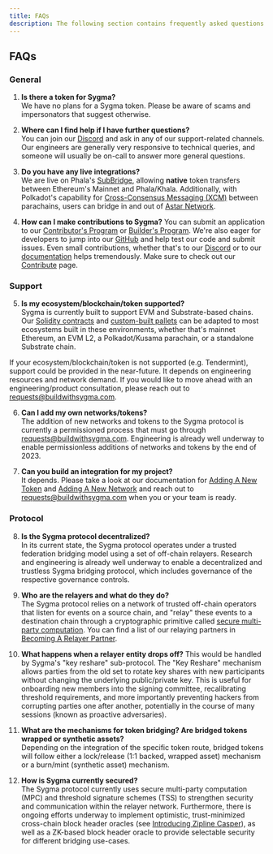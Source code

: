 ```yaml
---
title: FAQs
description: The following section contains frequently asked questions about Sygma
---
```


## FAQs

### General
1. **Is there a token for Sygma?**  
  We have no plans for a Sygma token. Please be aware of scams and impersonators that suggest otherwise. 

2. **Where can I find help if I have further questions?**  
  You can join our [Discord](https://discord.gg/Qdf6GyNB5J) and ask in any of our support-related channels. Our engineers are generally very responsive to technical queries, and someone will usually be on-call to answer more general questions.

3. **Do you have any live integrations?**  
  We are live on Phala's [SubBridge](https://subbridge.io), allowing **native** token transfers between Ethereum's Mainnet and Phala/Khala. Additionally, with Polkadot's capability for [Cross-Consensus Messaging (XCM)](https://wiki.polkadot.network/docs/learn-xcm) between parachains, users can bridge in and out of [Astar Network](https://astar.network).

4. **How can I make contributions to Sygma?**
  You can submit an application to our [Contributor's Program](https://buildwithsygma.com/contributors) or [Builder's Program](https://buildwithsygma.com/builders-program). We're also eager for developers to jump into our [GitHub](https://github.com/sygmaprotocol) and help test our code and submit issues. Even small contributions, whether that's to our [Discord](https://discord.gg/Qdf6GyNB5J) or to our [documentation](https://docs.buildwithsygma.com) helps tremendously. Make sure to check out our [Contribute](09-contribute.md) page.

### Support
5. **Is my ecosystem/blockchain/token supported?**  
  Sygma is currently built to support EVM and Substrate-based chains. Our [Solidity contracts](https://github.com/sygmaprotocol/sygma-solidity) and [custom-built pallets](https://github.com/sygmaprotocol/sygma-substrate-pallets) can be adapted to most ecosystems built in these environments, whether that's mainnet Ethereum, an EVM L2, a Polkadot/Kusama parachain, or a standalone Substrate chain.

  If your ecosystem/blockchain/token is not supported (e.g. Tendermint), support could be provided in the near-future. It depends on engineering resources and network demand. If you would like to move ahead with an engineering/product consultation, please reach out to [requests@buildwithsygma.com](mailto:requests@buildwithsygma.com).

6. **Can I add my own networks/tokens?**  
  The addition of new networks and tokens to the Sygma protocol is currently a permissioned process that must go through [requests@buildwithsygma.com](mailto:requests@buildwithsygma.com). Engineering is already well underway to enable permissionless additions of networks and tokens by the end of 2023.

7. **Can you build an integration for my project?**  
  It depends. Please take a look at our documentation for [Adding A New Token](04-ecosystem/01-new-token.md) and [Adding A New Network](04-ecosystem/02-new-network.md) and reach out to [requests@buildwithsygma.com](mailto:requests@buildwithsygma.com) when you or your team is ready.

<!-- 9. Is it expensive to bridge with Sygma?
WIP-->

### Protocol
8. **Is the Sygma protocol decentralized?**  
  In its current state, the Sygma protocol operates under a trusted federation bridging model using a set of off-chain relayers. Research and engineering is already well underway to enable a decentralized and trustless Sygma bridging protocol, which includes governance of the respective governance controls. 

9. **Who are the relayers and what do they do?**  
  The Sygma protocol relies on a network of trusted off-chain operators that listen for events on a source chain, and "relay" these events to a destination chain through a cryptographic primitive called [secure multi-party computation](https://blog.buildwithsygma.com/multi-party-computation/). You can find a list of our relaying partners in [Becoming A Relayer Partner](04-ecosystem/03-relayer-partner.md).

<!--9. How are relayers selected? 
WIP-->

10. **What happens when a relayer entity drops off?**
This would be handled by Sygma's "key reshare" sub-protocol. The "Key Reshare" mechanism allows parties from the old set to rotate key shares with new participants without changing the underlying public/private key. This is useful for onboarding new members into the signing committee, recalibrating threshold requirements, and more importantly preventing hackers from corrupting parties one after another, potentially in the course of many sessions (known as proactive adversaries).

11. **What are the mechanisms for token bridging? Are bridged tokens wrapped or synthetic assets?**  
  Depending on the integration of the specific token route, bridged tokens will follow either a lock/release (1:1 backed, wrapped asset) mechanism or a burn/mint (synthetic asset) mechanism.

12.  **How is Sygma currently secured?**  
  The Sygma protocol currently uses secure multi-party computation (MPC) and threshold signature schemes (TSS) to strengthen security and communication within the relayer network. Furthermore, there is ongoing efforts underway to implement optimistic, trust-minimized cross-chain block header oracles (see [Introducing Zipline Casper](https://blog.chainsafe.io/introducing-zipline-casper-6fb6dce44992)), as well as a ZK-based block header oracle to provide selectable security for different bridging use-cases.

<!--### Substrate 
Does Sygma require an EVM pallet to work?-->
